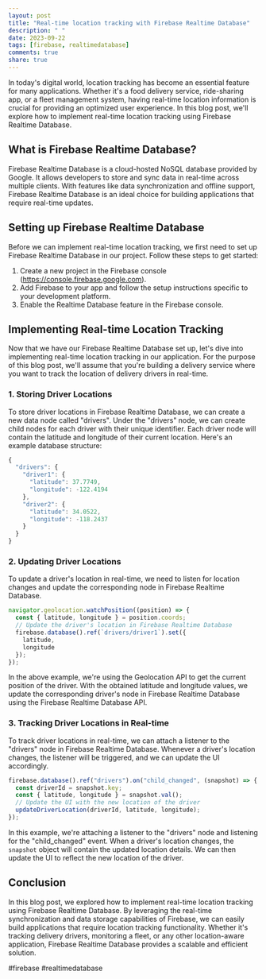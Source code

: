 ```yaml
---
layout: post
title: "Real-time location tracking with Firebase Realtime Database"
description: " "
date: 2023-09-22
tags: [firebase, realtimedatabase]
comments: true
share: true
---
```


In today's digital world, location tracking has become an essential feature for many applications. Whether it's a food delivery service, ride-sharing app, or a fleet management system, having real-time location information is crucial for providing an optimized user experience. In this blog post, we'll explore how to implement real-time location tracking using Firebase Realtime Database.

## What is Firebase Realtime Database?

Firebase Realtime Database is a cloud-hosted NoSQL database provided by Google. It allows developers to store and sync data in real-time across multiple clients. With features like data synchronization and offline support, Firebase Realtime Database is an ideal choice for building applications that require real-time updates.

## Setting up Firebase Realtime Database

Before we can implement real-time location tracking, we first need to set up Firebase Realtime Database in our project. Follow these steps to get started:

1. Create a new project in the Firebase console (https://console.firebase.google.com).
2. Add Firebase to your app and follow the setup instructions specific to your development platform.
3. Enable the Realtime Database feature in the Firebase console.

## Implementing Real-time Location Tracking

Now that we have our Firebase Realtime Database set up, let's dive into implementing real-time location tracking in our application. For the purpose of this blog post, we'll assume that you're building a delivery service where you want to track the location of delivery drivers in real-time.

### 1. Storing Driver Locations

To store driver locations in Firebase Realtime Database, we can create a new data node called "drivers". Under the "drivers" node, we can create child nodes for each driver with their unique identifier. Each driver node will contain the latitude and longitude of their current location. Here's an example database structure:

```javascript
{
  "drivers": {
    "driver1": {
      "latitude": 37.7749,
      "longitude": -122.4194
    },
    "driver2": {
      "latitude": 34.0522,
      "longitude": -118.2437
    }
  }
}
```

### 2. Updating Driver Locations

To update a driver's location in real-time, we need to listen for location changes and update the corresponding node in Firebase Realtime Database.

```javascript
navigator.geolocation.watchPosition((position) => {
  const { latitude, longitude } = position.coords;
  // Update the driver's location in Firebase Realtime Database
  firebase.database().ref(`drivers/driver1`).set({
    latitude,
    longitude
  });
});
```

In the above example, we're using the Geolocation API to get the current position of the driver. With the obtained latitude and longitude values, we update the corresponding driver's node in Firebase Realtime Database using the Firebase Realtime Database API.

### 3. Tracking Driver Locations in Real-time

To track driver locations in real-time, we can attach a listener to the "drivers" node in Firebase Realtime Database. Whenever a driver's location changes, the listener will be triggered, and we can update the UI accordingly.

```javascript
firebase.database().ref("drivers").on("child_changed", (snapshot) => {
  const driverId = snapshot.key;
  const { latitude, longitude } = snapshot.val();
  // Update the UI with the new location of the driver
  updateDriverLocation(driverId, latitude, longitude);
});
```

In this example, we're attaching a listener to the "drivers" node and listening for the "child_changed" event. When a driver's location changes, the `snapshot` object will contain the updated location details. We can then update the UI to reflect the new location of the driver.

## Conclusion

In this blog post, we explored how to implement real-time location tracking using Firebase Realtime Database. By leveraging the real-time synchronization and data storage capabilities of Firebase, we can easily build applications that require location tracking functionality. Whether it's tracking delivery drivers, monitoring a fleet, or any other location-aware application, Firebase Realtime Database provides a scalable and efficient solution.

#firebase #realtimedatabase